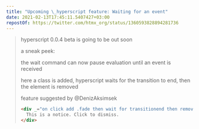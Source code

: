 ```yaml
---
title: "Upcoming \_hyperscript feature: Waiting for an event"
date: 2021-02-13T17:45:11.5407427+03:00
repostOf: https://twitter.com/htmx_org/status/1360593828894281736
---
```


> hyperscript 0.0.4 beta is going to be out soon
> 
> a sneak peek:
> 
> the wait command can now pause evaluation until an event is received
>
> here a class is added, hyperscript waits for the transition to end, then the 
> element is removed
>
> feature suggested by @DenizAksimsek
>
> ```html
> <div _="on click add .fade then wait for transitionend then remove">
>   This is a notice. Click to dismiss.
> </div>
> ```
